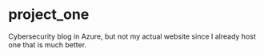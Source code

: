# project_one
Cybersecurity blog in Azure, but not my actual website since I already host one that is much better.
